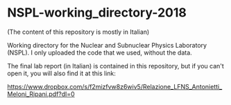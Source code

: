 # NSPL-working_directory-2018

(The content of this repository is mostly in Italian)

Working directory for the Nuclear and Subnuclear Physics Laboratory (NSPL). I only uploaded the code that we used, without the data.

The final lab report (in Italian) is contained in this repository, but if you can't open it, you will also find it at this link:

https://www.dropbox.com/s/f2mizfvw8z6wiv5/Relazione_LFNS_Antonietti_Meloni_Ripani.pdf?dl=0
